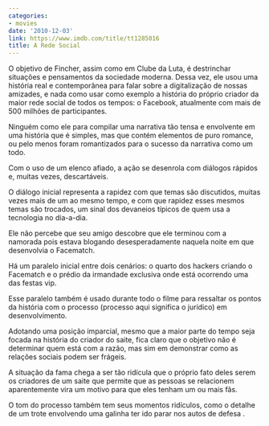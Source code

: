 ```yaml
---
categories:
- movies
date: '2010-12-03'
link: https://www.imdb.com/title/tt1285016
title: A Rede Social
---
```


O objetivo de Fincher, assim como em Clube da Luta, é destrinchar situações e pensamentos da sociedade moderna. Dessa vez, ele usou uma história real e contemporânea para falar sobre a digitalização de nossas amizades, e nada como usar como exemplo a história do próprio criador da maior rede social de todos os tempos: o Facebook, atualmente com mais de 500 milhões de participantes.

Ninguém como ele para compilar uma narrativa tão tensa e envolvente em uma história que é simples, mas que contém elementos de puro romance, ou pelo menos foram romantizados para o sucesso da narrativa como um todo.

Com o uso de um elenco afiado, a ação se desenrola com diálogos rápidos e, muitas vezes, descartáveis.

O diálogo inicial representa a rapidez com que temas são discutidos, muitas vezes mais de um ao mesmo tempo, e com que rapidez esses mesmos temas são trocados, um sinal dos devaneios típicos de quem usa a tecnologia no dia-a-dia.

Ele não percebe que seu amigo descobre que ele terminou com a namorada pois estava blogando desesperadamente naquela noite em que desenvolvia o Facematch.

Há um paralelo inicial entre dois cenários: o quarto dos hackers criando o Facematch e o prédio da irmandade exclusiva onde está ocorrendo uma das festas vip.

Esse paralelo também é usado durante todo o filme para ressaltar os pontos da história com o processo (processo aqui significa o jurídico) em desenvolvimento.

Adotando uma posição imparcial, mesmo que a maior parte do tempo seja focada na história do criador do saite, fica claro que o objetivo não é determinar quem está com a razão, mas sim em demonstrar como as relações sociais podem ser frágeis.

A situação da fama chega a ser tão ridícula que o próprio fato deles serem os criadores de um saite que permite que as pessoas se relacionem aparentemente vira um motivo para que eles tenham um ou mais fãs.

O tom do processo também tem seus momentos ridículos, como o detalhe de um trote envolvendo uma galinha ter ido parar nos autos de defesa .